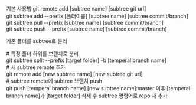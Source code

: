 기본 사용법
git remote add [subtree name] [subtree git url]  
git subtree add --prefix [폴더이름] [subtree name] [subtree commit/branch]  
git subtree pull --prefix [subtree name] [subtree commit/branch]  
git subtree push --prefix [subtree name] [subtree commit/branch]  
  
기존 폴더를 subtree로 분리  

\# 특정 폴더 하위를 브랜치로 분리  
git subtree split --prefix [target folder] -b [temperal branch name]  
\# 새 subtree remote 추가  
git remote add [new subtree name] [new subtree git url]  
\# subtree remote에 subtree 브랜치 push  
git push [temperal branch name] [new subtree name]:master 
이후 [temperal branch name]과 [target folder] 삭제 후 subtree 명령어로 repo 재 추가
